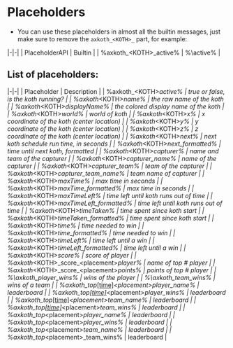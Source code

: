 # Placeholders

* You can use these placeholders in almost all the builtin messages, just make sure to remove the `axkoth_<KOTH>_` part, for example:

|-|-|
| PlaceholderAPI | Builtin |
| %axkoth_\<KOTH>_active\% | %\active\% |

## List of placeholders:
|-|-|
| Placeholder | Description |
| %axkoth_\<KOTH>_active%  | true or false, is the koth running? |
| %axkoth_\<KOTH>_name% | the raw name of the koth |
| %axkoth_\<KOTH>_displayName% | the colored display name of the koth |
| %axkoth_\<KOTH>_world% | world of koth |
| %axkoth_\<KOTH>_x% | x coordinate of the koth (center location) |
| %axkoth_\<KOTH>_y% | y coordinate of the koth (center location) |
| %axkoth_\<KOTH>_z% | z coordinate of the koth (center location) |
| %axkoth_\<KOTH>_next% | next koth schedule run time, in seconds |
| %axkoth_\<KOTH>_next_formatted% | time until next koth, formatted |
| %axkoth_\<KOTH>_capturer% | name and team of the capturer |
| %axkoth_\<KOTH>_capturer_name% | name of the capturer |
| %axkoth_\<KOTH>_capturer_team% | team of the capturer |
| %axkoth_\<KOTH>_capturer_team_name% | team name of capturer |
| %axkoth_\<KOTH>_maxTime% | max time in seconds |
| %axkoth_\<KOTH>_maxTime_formatted% | max time in seconds |
| %axkoth_\<KOTH>_maxTimeLeft% | time left until koth runs out of time |
| %axkoth_\<KOTH>_maxTimeLeft_formatted% | time left until koth runs out of time |
| %axkoth_\<KOTH>_timeTaken% | time spent since koth start |
| %axkoth_\<KOTH>_timeTaken_formatted% | time spent since koth start |
| %axkoth_\<KOTH>_time% | time needed to win |
| %axkoth_\<KOTH>_time_formatted% | time needed to win |
| %axkoth_\<KOTH>_timeLeft% | time left until a win |
| %axkoth_\<KOTH>_timeLeft_formatted% | time left until a win |
| %axkoth_\<KOTH>_score% | score of player |
| %axkoth_\<KOTH>\_score_\<placement\>_player% | name of top # player |
| %axkoth_\<KOTH>\_score_\<placement\>_points% | points of top # player |
| %\axkoth_player_wins% | wins of the player |
| %\axkoth_team_wins% | wins of a team |
| %axkoth_top_[\[time\]](AxKoth-Time.md)_\<placement\>_player_name% | leaderboard |
| %axkoth_top_[\[time\]](AxKoth-Time.md)_\<placement\>_player_wins% | leaderboard |
| %axkoth_top_[\[time\]](AxKoth-Time.md)_\<placement\>_team_name% | leaderboard |
| %axkoth_top_[\[time\]](AxKoth-Time.md)_\<placement\>_team_wins% | leaderboard |
| %axkoth_top_\<placement\>_player_name% | leaderboard |
| %axkoth_top_\<placement\>_player_wins% | leaderboard |
| %axkoth_top_\<placement\>_team_name% | leaderboard |
| %axkoth_top_\<placement\>_team_wins% | leaderboard |

